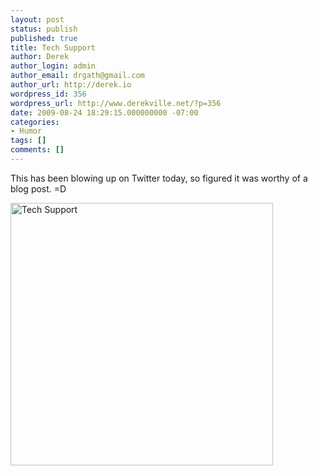 ```yaml
---
layout: post
status: publish
published: true
title: Tech Support
author: Derek
author_login: admin
author_email: drgath@gmail.com
author_url: http://derek.io
wordpress_id: 356
wordpress_url: http://www.derekville.net/?p=356
date: 2009-08-24 18:29:15.000000000 -07:00
categories:
- Humor
tags: []
comments: []
---
```

<p>This has been blowing up on Twitter today, so figured it was worthy of a blog post. =D</p> 
<p><a href="http://imgs.xkcd.com/comics/tech_support_cheat_sheet.png"><img src="http://imgs.xkcd.com/comics/tech_support_cheat_sheet.png" alt="Tech Support" width="420" /></a></p>
